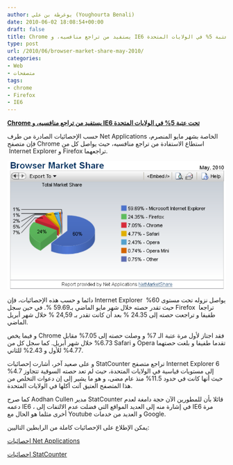 ```yaml
---
author: يوغرطة بن علي (Youghourta Benali)
date: 2010-06-02 18:08:54+00:00
draft: false
title: Chrome يستفيد من تراجع منافسيه، و IE6 تحت عتبة 5% في الولايات المتحدة
type: post
url: /2010/06/browser-market-share-may-2010/
categories:
- Web
- متصفحات
tags:
- chrome
- Firefox
- IE6
---
```


[**Chrome يستفيد من تراجع منافسيه، و IE6 تحت عتبة 5% في الولايات المتحدة**](https://www.it-scoop.com/2010/06/browser-market-share-may-2010/)


حسب الإحصائيات الصادرة من طرف Net Applications الخاصة بشهر مايو المنصرم، فإن متصفح Chrome استطاع الاستفادة من تراجع منافسيه، حيث يواصل كل من  Internet Explorer و Firefox تراجعهما.

[![](Browser-Market-Share-May-2010-NetApplications.png)
](https://www.it-scoop.com/2010/06/browser-market-share-may-2010/)

دائما و حسب هذه الإحصائيات، فإن Internet Explorer  يواصل نزوله تحت مستوى 60% حيث تقدر حصته خلال شهر مايو الماضي بـ59.69 %. في حين سجل Firefox  تراجعا طفيفا و تراجعت حصته إلى 24.35 % بعد أن كانت تقدر بـ 24,59 % خلال شهر أبريل الماضي.

و فيما يخص Chrome فقد اجتاز لأول مرة عتبة الـ 7% و وصلت حصته إلى 7.05% مقابل 6.73% خلال شهر أبريل. كما سجل كل من Safari و Opera تقدما طفيفا و بلغت حصتهما 4.77% للأول و 2.43% للثاني.

و على صعيد آخر، أشارت إحصائيات StatCounter تراجع متصفح Internet Explorer 6 إلى مستويات قياسية في الولايات المتحدة، حيث لم تعد حصته السوقية تتجاوز 4.7% حيث أنها كانت في حدود 11.5% منذ عام مضى، و هو ما يشير إلى إن دعوات التخلص من هذا المتصفح العتيق آتت أكلها في الولايات المتحدة.

كما صرح Aodhan Cullen مدير StatCounter قائلا بأن للمطورين الآن حجة دامغة لعدم دعمه IE6 ، في إشارة منه إلى العديد المواقع التي فضلت عدم الالتفات إلى IE6 مرة أخرى مثلما هو الحال مع Youtube و العديد من خدمات Google.

يمكن الإطلاع على الإحصائيات كاملة من الرابطين التاليين:

[إحصائيات Net Applications](http://www.netmarketshare.com/browser-market-share.aspx?qprid=0&qptimeframe=M&qpsp=136&qpdt=1&qpct=3&qpwidth=480&qpdisplay=1111&qpmr=10&site=www.linformaticien.com&qpf=0)

[إحصائيات StatCounter](http://gs.statcounter.com/#browser_version-US-monthly-200905-201005)

